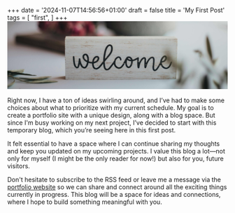 +++
date = '2024-11-07T14:56:56+01:00'
draft = false
title = 'My First Post'
tags = [
    "first",
]
+++
![Welcome](https://raw.githubusercontent.com/alamparelli/blog/refs/heads/master/content/posts/welcome.jpg)

Right now, I have a ton of ideas swirling around, and I’ve had to make some choices about what to prioritize with my current schedule. My goal is to create a portfolio site with a unique design, along with a blog space. But since I'm busy working on my next project, I’ve decided to start with this temporary blog, which you’re seeing here in this first post.

It felt essential to have a space where I can continue sharing my thoughts and keep you updated on my upcoming projects. I value this blog a lot—not only for myself (I might be the only reader for now!) but also for you, future visitors.

Don't hesitate to subscribe to the RSS feed or leave me a message via the [portfolio website](https://portfolio.lamparelli.eu/contact) so we can share and connect around all the exciting things currently in progress. This blog will be a space for ideas and connections, where I hope to build something meaningful with you.
